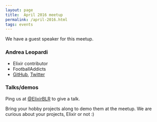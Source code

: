 ```yaml
---
layout: page
title:  April 2016 meetup
permalink: /april-2016.html
tags: events
---
```


We have a guest speaker for this meetup.

### Andrea Leopardi

* Elixir contributor
* FootballAddicts
* [GitHub](https://github.com/whatyouhide), [Twitter](https://github.com/whatyouhide)

### Talks/demos

Ping us at [@ElixirBLR](https://twitter.com/ElixirBLR) to give a talk.

Bring your hobby projects along to demo them at the meetup. We are curious about your projects, Elixir or not :)
